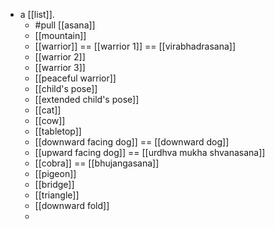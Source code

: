 - a [[list]].
	- #pull [[asana]]
	- [[mountain]]
	- [[warrior]] == [[warrior 1]] == [[virabhadrasana]]
	- [[warrior 2]]
	- [[warrior 3]]
	- [[peaceful warrior]]
	- [[child's pose]]
	- [[extended child's pose]]
	- [[cat]]
	- [[cow]]
	- [[tabletop]]
	- [[downward facing dog]] == [[downward dog]]
	- [[upward facing dog]] == [[urdhva mukha shvanasana]]
	- [[cobra]] == [[bhujangasana]]
	- [[pigeon]]
	- [[bridge]]
	- [[triangle]]
	- [[downward fold]]
	-
